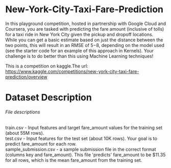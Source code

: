 # New-York-City-Taxi-Fare-Prediction
In this playground competition, hosted in partnership with Google Cloud and Coursera, you are tasked with predicting the fare amount (inclusive of tolls) for a taxi ride in New York City given the pickup and dropoff locations. While you can get a basic estimate based on just the distance between the two points, this will result in an RMSE of $5-$8, depending on the model used (see the starter code for an example of this approach in Kernels). Your challenge is to do better than this using Machine Learning techniques!

This is a competition on kaggle.The url: https://www.kaggle.com/competitions/new-york-city-taxi-fare-prediction/overview

# Dataset Description
###### File descriptions 
  train.csv - Input features and target fare_amount values for the training set (about 55M rows).  
  test.csv - Input features for the test set (about 10K rows). Your goal is to predict fare_amount for each row.  
  sample_submission.csv - a sample submission file in the correct format (columns key and fare_amount). This file 'predicts' fare_amount to be 
  $11.35 for all rows, which is the mean fare_amount from the training set.
